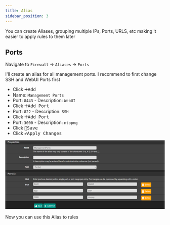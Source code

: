 ```yaml
---
title: Alias
sidebar_position: 3
---
```


You can create Aliases, grouping multiple IPs, Ports, URLS, etc
making it easier to apply rules to them later

## Ports

Navigate to `Firewall` -> `Aliases` -> `Ports`

I'll create an alias for all management ports.
I recommend to first change SSH and WebUI Ports first

- Click <kbd>➕Add</kbd>
- Name: `Management Ports`
- Port: `8443` - Description: `WebUI`
- Click <kbd>➕Add Port</kbd>
- Port: `822` - Description: `SSH`
- Click <kbd>➕Add Port</kbd>
- Port: `3000` - Description: `ntopng`
- Click <kbd>💾Save</kbd>
- Click <kbd>✔️Apply Changes</kbd>

![firewall-port-aliases](./img/firewall-port-aliases.png)

Now you can use this Alias to rules
